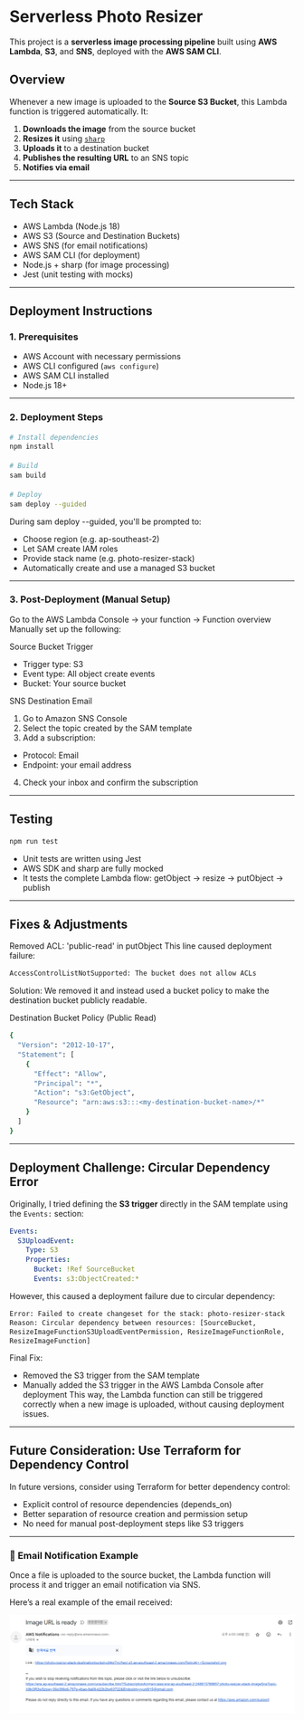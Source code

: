 # Serverless Photo Resizer

This project is a **serverless image processing pipeline** built using **AWS Lambda**, **S3**, and **SNS**, deployed with the **AWS SAM CLI**.

## Overview

Whenever a new image is uploaded to the **Source S3 Bucket**, this Lambda function is triggered automatically. It:
1. **Downloads the image** from the source bucket
2. **Resizes it** using [`sharp`](https://sharp.pixelplumbing.com/)
3. **Uploads it** to a destination bucket
4. **Publishes the resulting URL** to an SNS topic
5. **Notifies via email**

---

## Tech Stack

- AWS Lambda (Node.js 18)
- AWS S3 (Source and Destination Buckets)
- AWS SNS (for email notifications)
- AWS SAM CLI (for deployment)
- Node.js + sharp (for image processing)
- Jest (unit testing with mocks)

---

## Deployment Instructions

### 1. Prerequisites
- AWS Account with necessary permissions
- AWS CLI configured (`aws configure`)
- AWS SAM CLI installed
- Node.js 18+

---

### 2. Deployment Steps

```bash
# Install dependencies
npm install

# Build
sam build

# Deploy
sam deploy --guided
```
During sam deploy --guided, you'll be prompted to:
- Choose region (e.g. ap-southeast-2)
- Let SAM create IAM roles
- Provide stack name (e.g. photo-resizer-stack)
- Automatically create and use a managed S3 bucket

---

### 3. Post-Deployment (Manual Setup)
Go to the AWS Lambda Console → your function → Function overview
Manually set up the following:

Source Bucket Trigger
- Trigger type: S3
- Event type: All object create events
- Bucket: Your source bucket

SNS Destination Email
1. Go to Amazon SNS Console
2. Select the topic created by the SAM template
3. Add a subscription: 
  - Protocol: Email
  - Endpoint: your email address
4. Check your inbox and confirm the subscription

---

## Testing
```bash
npm run test
```
- Unit tests are written using Jest
- AWS SDK and sharp are fully mocked
- It tests the complete Lambda flow: getObject → resize → putObject → publish

---

## Fixes & Adjustments

Removed ACL: 'public-read' in putObject
This line caused deployment failure:
```bash
AccessControlListNotSupported: The bucket does not allow ACLs
```
Solution: We removed it and instead used a bucket policy to make the destination bucket publicly readable.

Destination Bucket Policy (Public Read)
```bash
{
  "Version": "2012-10-17",
  "Statement": [
    {
      "Effect": "Allow",
      "Principal": "*",
      "Action": "s3:GetObject",
      "Resource": "arn:aws:s3:::<my-destination-bucket-name>/*"
    }
  ]
}
```
---

## Deployment Challenge: Circular Dependency Error

Originally, I tried defining the **S3 trigger** directly in the SAM template using the `Events:` section:

```yaml
Events:
  S3UploadEvent:
    Type: S3
    Properties:
      Bucket: !Ref SourceBucket
      Events: s3:ObjectCreated:*
```

However, this caused a deployment failure due to circular dependency:
```vbnet
Error: Failed to create changeset for the stack: photo-resizer-stack
Reason: Circular dependency between resources: [SourceBucket, ResizeImageFunctionS3UploadEventPermission, ResizeImageFunctionRole, ResizeImageFunction]
```

Final Fix:
- Removed the S3 trigger from the SAM template
- Manually added the S3 trigger in the AWS Lambda Console after deployment
This way, the Lambda function can still be triggered correctly when a new image is uploaded, without causing deployment issues.

---

## Future Consideration: Use Terraform for Dependency Control

In future versions, consider using Terraform for better dependency control:

- Explicit control of resource dependencies (depends_on)
- Better separation of resource creation and permission setup
- No need for manual post-deployment steps like S3 triggers

---

### 📸 Email Notification Example

Once a file is uploaded to the source bucket, the Lambda function will process it and trigger an email notification via SNS.

Here’s a real example of the email received:

![Email Screenshot](./assets/email-screenshot.png)